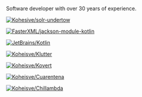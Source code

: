 Software developer with over 30 years of experience.

[![Kohesive/solr-undertow](https://github-readme-stats.vercel.app/api/pin/?username=kohesive&repo=solr-undertow)](https://github.com/kohesive/solr-undertow)

[![FasterXML/jackson-module-kotlin](https://github-readme-stats.vercel.app/api/pin/?username=FasterXML&repo=jackson-module-kotlin)](https://github.com/FasterXML/jackson-module-kotlin)

[![JetBrains/Kotlin](https://github-readme-stats.vercel.app/api/pin/?username=jetbrains&repo=kotlin)](https://github.com/jetbrains/kotlin)

[![Koheisve/Klutter](https://github-readme-stats.vercel.app/api/pin/?username=kohesive&repo=klutter)](https://github.com/kohesive/klutter)

[![Koheisve/Kovert](https://github-readme-stats.vercel.app/api/pin/?username=kohesive&repo=kovert)](https://github.com/kohesive/kovert)

[![Koheisve/Cuarentena](https://github-readme-stats.vercel.app/api/pin/?username=kohesive&repo=cuarentena)](https://github.com/kohesive/cuarentena)

[![Koheisve/Chillambda](https://github-readme-stats.vercel.app/api/pin/?username=kohesive&repo=chillambda)](https://github.com/kohesive/chillambda)


<!--
**apatrida/apatrida** is a ✨ _special_ ✨ repository because its `README.md` (this file) appears on your GitHub profile.

Here are some ideas to get you started:

- 🔭 I’m currently working on ...
- 🌱 I’m currently learning ...
- 👯 I’m looking to collaborate on ...
- 🤔 I’m looking for help with ...
- 💬 Ask me about ...
- 📫 How to reach me: ...
- 😄 Pronouns: ...
- ⚡ Fun fact: ...
-->
